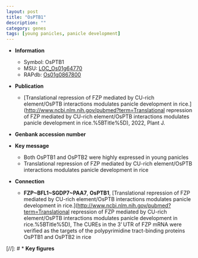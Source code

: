 ```yaml
---
layout: post
title: "OsPTB1"
description: ""
category: genes
tags: [young panicles, panicle development]
---
```


* **Information**  
    + Symbol: OsPTB1  
    + MSU: [LOC_Os01g64770](http://rice.uga.edu/cgi-bin/ORF_infopage.cgi?orf=LOC_Os01g64770)  
    + RAPdb: [Os01g0867800](http://rapdb.dna.affrc.go.jp/viewer/gbrowse_details/irgsp1?name=Os01g0867800)  

* **Publication**  
    + [Translational repression of FZP mediated by CU-rich element/OsPTB interactions modulates panicle development in rice.](http://www.ncbi.nlm.nih.gov/pubmed?term=Translational repression of FZP mediated by CU-rich element/OsPTB interactions modulates panicle development in rice.%5BTitle%5D), 2022, Plant J.

* **Genbank accession number**  

* **Key message**  
    + Both OsPTB1 and OsPTB2 were highly expressed in young panicles
    + Translational repression of FZP mediated by CU-rich element/OsPTB interactions modulates panicle development in rice

* **Connection**  
    + __FZP~BFL1~SGDP7~PAA7__, __OsPTB1__, [Translational repression of FZP mediated by CU-rich element/OsPTB interactions modulates panicle development in rice.](http://www.ncbi.nlm.nih.gov/pubmed?term=Translational repression of FZP mediated by CU-rich element/OsPTB interactions modulates panicle development in rice.%5BTitle%5D),  The CUREs in the 3&#x27; UTR of FZP mRNA were verified as the targets of the polypyrimidine tract-binding proteins OsPTB1 and OsPTB2 in rice

[//]: # * **Key figures**  


